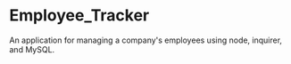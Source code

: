 # Employee_Tracker
An application for managing a company's employees using node, inquirer, and MySQL.
